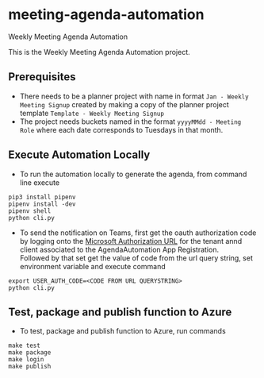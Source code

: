 # meeting-agenda-automation
Weekly Meeting Agenda Automation

This is the Weekly Meeting Agenda Automation project. 
## Prerequisites 
- There needs to be a planner project with name in format `Jan - Weekly Meeting Signup` created by making a copy of the planner project template `Template - Weekly Meeting Signup`
- The project needs buckets named in the format `yyyyMMdd - Meeting Role` where each date corresponds to Tuesdays in that month.

## Execute Automation Locally 
- To run the automation locally to generate the agenda, from command line execute

```
pip3 install pipenv 
pipenv install -dev
pipenv shell 
python cli.py
```
- To send the notification on Teams, first get the oauth authorization code by
logging onto the [Microsoft Authorization URL](https://login.microsoftonline.com/9add987e-b316-43b4-8750-4007763832b0/oauth2/v2.0/authorize?client_id=68e11217-f842-4df4-8720-75a08c58f491&response_type=code&redirect_uri=https%3A%2F%2Fweeklymeetingagenda.azurewebsites.net%2F&response_mode=query&scope=user.read&state=12345) for the tenant annd client associated to the AgendaAutomation App Registration.  
Followed by that set get the value of code from the url query string, set environment variable and execute command
```
export USER_AUTH_CODE=<CODE FROM URL QUERYSTRING>
python cli.py
```

## Test, package and publish function to Azure 
- To test, package and publish function to Azure, run commands
```
make test
make package 
make login
make publish
```
